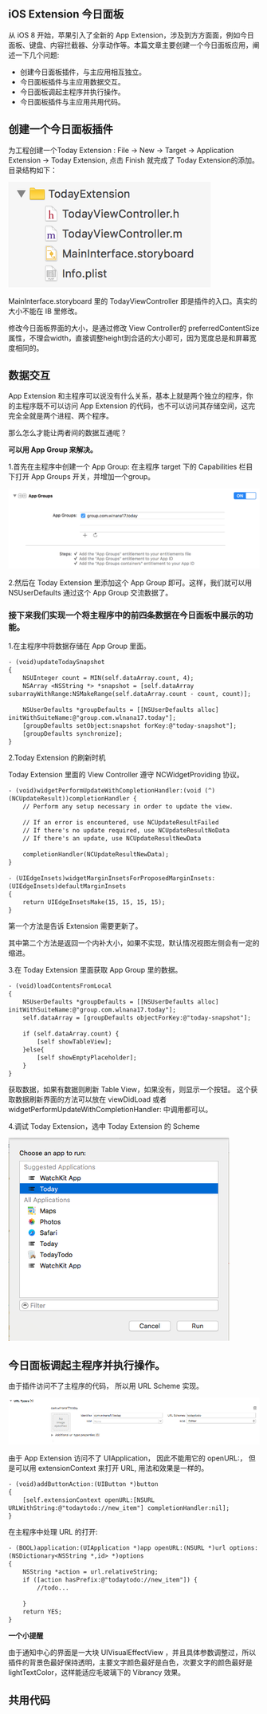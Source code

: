 ## iOS Extension 今日面板

从 iOS 8 开始，苹果引入了全新的 App Extension，涉及到方方面面，例如今日面板、键盘、内容拦截器、分享动作等。本篇文章主要创建一个今日面板应用，阐述一下几个问题:

- 创建今日面板插件，与主应用相互独立。
- 今日面板插件与主应用数据交互。
- 今日面板调起主程序并执行操作。
- 今日面板插件与主应用共用代码。

## 创建一个今日面板插件

为工程创建一个Today Extension : File -> New -> Target -> Application Extension -> Today Extension, 点击 Finish 就完成了 Today Extension的添加。 目录结构如下：

![1-1](../images/TodayExtension/1-1.png)

MainInterface.storyboard 里的 TodayViewController 即是插件的入口。真实的大小不能在 IB 里修改。

修改今日面板界面的大小，是通过修改 View Controller的 preferredContentSize 属性，不理会width，直接调整height到合适的大小即可，因为宽度总是和屏幕宽度相同的。


## 数据交互

App Extension 和主程序可以说没有什么关系，基本上就是两个独立的程序，你的主程序既不可以访问 App Extension 的代码，也不可以访问其存储空间，这完完全全就是两个进程、两个程序。

那么怎么才能让两者间的数据互通呢？

**可以用 App Group 来解决。** 

1.首先在主程序中创建一个 App Group: 在主程序 target 下的 Capabilities 栏目下打开 App Groups 开关，并增加一个group。

![2-1](../images/TodayExtension/2-1.png)

2.然后在 Today Extension 里添加这个 App Group 即可。这样，我们就可以用 NSUserDefaults 通过这个 App Group 交流数据了。

### 接下来我们实现一个将主程序中的前四条数据在今日面板中展示的功能。

1.在主程序中将数据存储在 App Group 里面。

```
- (void)updateTodaySnapshot
{
    NSUInteger count = MIN(self.dataArray.count, 4);
    NSArray <NSString *> *snapshot = [self.dataArray subarrayWithRange:NSMakeRange(self.dataArray.count - count, count)];
    
    NSUserDefaults *groupDefaults = [[NSUserDefaults alloc] initWithSuiteName:@"group.com.wlnana17.today"];
    [groupDefaults setObject:snapshot forKey:@"today-snapshot"];
    [groupDefaults synchronize];
}
```

2.Today Extension 的刷新时机

Today Extension 里面的 View Controller 遵守 NCWidgetProviding 协议。

```
- (void)widgetPerformUpdateWithCompletionHandler:(void (^)(NCUpdateResult))completionHandler {
    // Perform any setup necessary in order to update the view.
    
    // If an error is encountered, use NCUpdateResultFailed
    // If there's no update required, use NCUpdateResultNoData
    // If there's an update, use NCUpdateResultNewData
    
    completionHandler(NCUpdateResultNewData);
}

- (UIEdgeInsets)widgetMarginInsetsForProposedMarginInsets:(UIEdgeInsets)defaultMarginInsets
{
    return UIEdgeInsetsMake(15, 15, 15, 15);
}

```
第一个方法是告诉 Extension 需要更新了。

其中第二个方法是返回一个内补大小，如果不实现，默认情况视图左侧会有一定的缩进。

3.在 Today Extension 里面获取 App Group 里的数据。

```
- (void)loadContentsFromLocal
{
    NSUserDefaults *groupDefaults = [[NSUserDefaults alloc] initWithSuiteName:@"group.com.wlnana17.today"];
    self.dataArray = [groupDefaults objectForKey:@"today-snapshot"];
    
    if (self.dataArray.count) {
        [self showTableView];
    }else{
        [self showEmptyPlaceholder];
    }
}
```

获取数据，如果有数据则刷新 Table View，如果没有，则显示一个按钮。 这个获取数据刷新界面的方法可以放在 viewDidLoad 或者 widgetPerformUpdateWithCompletionHandler: 中调用都可以。

4.调试 Today Extension，选中 Today Extension 的 Scheme

![](../images/TodayExtension/2-2.png)

## 今日面板调起主程序并执行操作。

由于插件访问不了主程序的代码， 所以用 URL Scheme 实现。

![](../images/TodayExtension/3-1.png)

由于 App Extension 访问不了 UIApplication， 因此不能用它的 openURL:， 但是可以用 extensionContext 来打开 URL, 用法和效果是一样的。

```
- (void)addButtonAction:(UIButton *)button
{
    [self.extensionContext openURL:[NSURL URLWithString:@"todaytodo://new_item"] completionHandler:nil];
}
```
在主程序中处理 URL 的打开:

```
- (BOOL)application:(UIApplication *)app openURL:(NSURL *)url options:(NSDictionary<NSString *,id> *)options
{
    NSString *action = url.relativeString;
    if ([action hasPrefix:@"todaytodo://new_item"]) {
        //todo...
        
    }
    return YES;
}
```

**一个小提醒**

由于通知中心的界面是一大块 UIVisualEffectView ，并且具体参数调整过，所以插件的背景色最好保持透明，主要文字颜色最好是白色，次要文字的颜色最好是 lightTextColor，这样能适应毛玻璃下的 Vibrancy 效果。


## 共用代码


